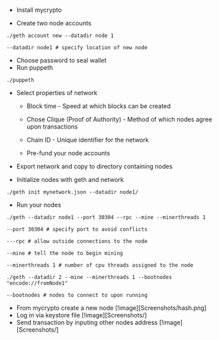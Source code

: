 * Install mycrypto

* Create two node accounts

```
./geth account new --datadir node 1
```

```
--datadir node1 # specify location of new node
```
* Choose password to seal wallet
* Run puppeth

```
./puppeth
```
* Select properties of network
	* Block time - Speed at which blocks can be created
	* Chose Clique (Proof of Authority) - Method of which nodes agree upon transactions
	* Chain ID - Unique identifier for the network

	* Pre-fund your node accounts

* Export network and copy to directory containing nodes

* Initialize nodes with geth and network
```
./geth init mynetwork.json --datadir node1/
```
* Run your nodes
```
./geth --datadir node1 --port 30304 --rpc --mine --minerthreads 1
```
```
--port 30304 # specify port to avoid conflicts
```
```
---rpc # allow outside connections to the node
```
```
--mine # tell the node to begin mining
```
```
--minerthreads 1 # number of cpu threads assigned to the node
``` 
```
./geth --datadir 2 --mine --minerthreads 1 --bootnodes "encode://fromNode1"
```
```
--bootnodes # nodes to connect to upon running
```

* From mycrypto create a new node
[!image][Screenshots/hash.png]
* Log in via keystore file
[!image][Screenshots/]
* Send transaction by inputing other nodes address
[!image][Screenshots/]

